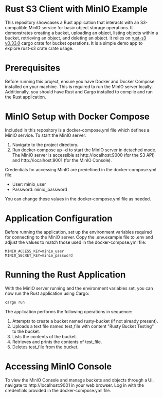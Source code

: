 # Rust S3 Client with MinIO Example
This repository showcases a Rust application that interacts with an S3-compatible MinIO service for basic object storage operations. It demonstrates creating a bucket, uploading an object, listing objects within a bucket, retrieving an object, and deleting an object.
It relies on [rust-s3 v0.33.0](https://crates.io/crates/rust-s3) cargo crate for bucket operations. It is a simple demo app to explore rust-s3 crate crate usage.

# Prerequisites
Before running this project, ensure you have Docker and Docker Compose installed on your machine. This is required to run the MinIO server locally. Additionally, you should have Rust and Cargo installed to compile and run the Rust application.

# MinIO Setup with Docker Compose
Included in this repository is a docker-compose.yml file which defines a MinIO service. To start the MinIO server:

1. Navigate to the project directory.
2. Run docker-compose up -d to start the MinIO server in detached mode.
The MinIO server is accessible at http://localhost:9000 (for the S3 API) and http://localhost:9001 (for the MinIO Console).

Credentials for accessing MinIO are predefined in the docker-compose.yml file:

- User: minio_user
- Password: minio_password

You can change these values in the docker-compose.yml file as needed.

# Application Configuration
Before running the application, set up the environment variables required for connecting to the MinIO server. Copy the .env.example file to .env and adjust the values to match those used in the docker-compose.yml file:

```
MINIO_ACCESS_KEY=minio_user
MINIO_SECRET_KEY=minio_password
```

# Running the Rust Application
With the MinIO server running and the environment variables set, you can now run the Rust application using Cargo:
```rust
cargo run
```

The application performs the following operations in sequence:

1. Attempts to create a bucket named rusty-bucket (if not already present).
2. Uploads a text file named test_file with content "Rusty Bucket Testing" to the bucket.
2. Lists the contents of the bucket.
4. Retrieves and prints the contents of test_file.
5. Deletes test_file from the bucket.

# Accessing MinIO Console
To view the MinIO Console and manage buckets and objects through a UI, navigate to http://localhost:9001 in your web browser. Log in with the credentials provided in the docker-compose.yml file.



